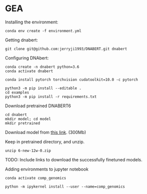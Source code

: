 # GEA

Installing the environment:

```
conda env create -f environment.yml
```

Getting dnabert:

```
git clone git@github.com:jerryji1993/DNABERT.git dnabert
```

Configuring DNAbert:

```
conda create -n dnabert python=3.6
conda activate dnabert

conda install pytorch torchvision cudatoolkit=10.0 -c pytorch

python3 -m pip install --editable .
cd examples
python3 -m pip install -r requirements.txt
```

Download pretrained DNABERT6

```
cd dnabert
mkdir model; cd model
mkdir pretrained
```

Download model from [this link](https://drive.google.com/file/d/1BJjqb5Dl2lNMg2warsFQ0-Xvn1xxfFXC/view?usp=sharing). (300Mb)

Keep in pretrained directory, and unzip.

```
unzip 6-new-12w-0.zip
```


TODO: Include links to download the successfully finetuned models.


Adding environments to jupyter notebook

```
conda activate comp_genomics

python -m ipykernel install --user --name=comp_genomics
```
